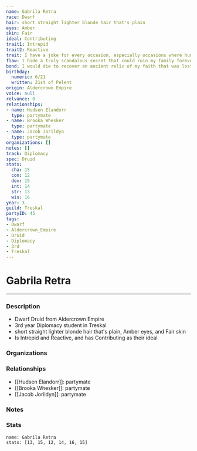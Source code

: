 ```yaml
---
name: Gabrila Retra
race: Dwarf
hair: short straight lighter blonde hair that's plain
eyes: Amber
skin: Fair
ideal: Contributing
trait1: Intrepid
trait2: Reactive
trait: I have a joke for every occasion, especially occasions where humor is inappropriate.
flaw: I hide a truly scandalous secret that could ruin my family forever.
bond: I would die to recover an ancient relic of my faith that was lost long ago.
birthday:
  numeric: 6/21
  written: 21st of Pelent
origin: Aldercrown Empire
voice: null
relvance: 0
relationships:
- name: Hudsen Elandorr
  type: partymate
- name: Brooka Whesker
  type: partymate
- name: Jacob Jorildyn
  type: partymate
organizations: []
notes: []
track: Diplomacy
spec: Druid
stats:
  cha: 15
  con: 12
  dex: 15
  int: 14
  str: 13
  wis: 16
year: 3
guild: Treskal
partyID: 45
tags:
- Dwarf
- Aldercrown_Empire
- Druid
- Diplomacy
- 3rd
- Treskal
---
```

# Gabrila Retra
---
### Description
- Dwarf Druid from Aldercrown Empire
- 3rd year Diplomacy student in Treskal
- short straight lighter blonde hair that's plain, Amber eyes, and Fair skin
- Is Intrepid and Reactive, and has Contributing as their ideal

### Organizations

### Relationships
- [[Hudsen Elandorr]]: partymate
- [[Brooka Whesker]]: partymate
- [[Jacob Jorildyn]]: partymate

### Notes

### Stats
```statblock
name: Gabrila Retra
stats: [13, 15, 12, 14, 16, 15]
```